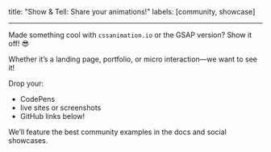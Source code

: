 title: "Show & Tell: Share your animations!"
labels: [community, showcase]

---

Made something cool with `cssanimation.io` or the GSAP version? Show it off! 😎

Whether it’s a landing page, portfolio, or micro interaction—we want to see it!

Drop your:

- CodePens
- live sites or screenshots
- GitHub links below!

We’ll feature the best community examples in the docs and social showcases.
